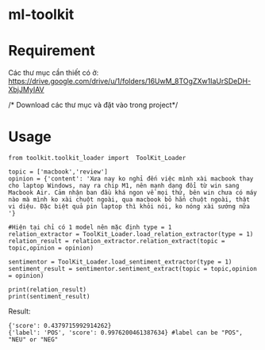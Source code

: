 # ml-toolkit

# Requirement

Các thư mục cần thiết có ở: 
https://drive.google.com/drive/u/1/folders/16UwM_8TOgZXw1IaUrSDeDH-XbjJMyIAV

/* Download các thư mục và đặt vào trong project*/

# Usage
```
from toolkit.toolkit_loader import  ToolKit_Loader

topic = ['macbook','review']
opinion = {'content': 'Xưa nay ko nghỉ đến việc mình xài macbook thay cho laptop Windows, nay ra chip M1, nên mạnh dạng đổi từ win sang Macbook Air. Cảm nhận ban đầu khá ngon về mọi thứ, bên win chưa có máy nào mà mình ko xài chuột ngoài, qua macbook bỏ hẳn chuột ngoài, thật vi diệu. Đặc biệt quả pin laptop thì khỏi nói, ko nóng xài sướng nữa '}

#Hiện tại chỉ có 1 model nên mặc định type = 1
relation_extractor = ToolKit_Loader.load_relation_extractor(type = 1) 
relation_result = relation_extractor.relation_extract(topic = topic,opinion = opinion)

sentimentor = ToolKit_Loader.load_sentiment_extractor(type = 1)
sentiment_result = sentimentor.sentiment_extract(topic = topic,opinion = opinion)

print(relation_result)
print(sentiment_result)
```

Result:
```
{'score': 0.4379715992914262}
{'label': 'POS', 'score': 0.9976200461387634} #label can be "POS", "NEU" or "NEG"
```

